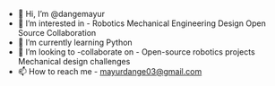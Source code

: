 - 👋 Hi, I’m @dangemayur
- 👀 I’m interested in - Robotics Mechanical Engineering Design Open Source Collaboration 
- 🌱 I’m currently learning Python
- 💞️ I’m looking to -collaborate on - Open-source robotics projects Mechanical design challenges
- 📫 How to reach me - mayurdange03@gmail.com  


<!---
dangemayur/dangemayur is a ✨ special ✨ repository because its `README.md` (this file) appears on your GitHub profile.
You can click the Preview link to take a look at your changes.
--->
